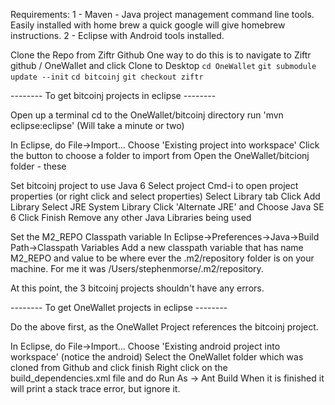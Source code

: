 Requirements:
	1 - Maven - Java project management command line tools. Easily installed with home brew
    	a quick google will give homebrew instructions.
	2 - Eclipse with Android tools installed.

Clone the Repo from Ziftr Github
	One way to do this is to navigate to Ziftr github / OneWallet and
	click Clone to Desktop
	`cd OneWallet`
	`git submodule update --init`
	`cd bitcoinj`
	`git checkout ziftr`

-------- To get bitcoinj projects in eclipse --------

Open up a terminal
	cd to the OneWallet/bitcoinj directory
	run 'mvn eclipse:eclipse' (Will take a minute or two)

In Eclipse, do File->Import...
	Choose 'Existing project into workspace'
	Click the button to choose a folder to import from
	Open the OneWallet/bitcionj folder - these
	
Set bitcoinj project to use Java 6
	Select project
	Cmd-i to open project properties (or right click and select properties)
	Select Library tab
	Click Add Library
	Select JRE System Library
	Click 'Alternate JRE' and Choose Java SE 6
	Click Finish
	Remove any other Java Libraries being used

Set the M2_REPO Classpath variable
	In Eclipse->Preferences->Java->Build Path->Classpath Variables
	Add a new classpath variable that has name M2_REPO and value to be
	where ever the .m2/repository folder is on your machine. For me it was
	/Users/stephenmorse/.m2/repository.

At this point, the 3 bitcoinj projects shouldn't have any errors.

-------- To get OneWallet projects in eclipse --------

Do the above first, as the OneWallet Project references the bitcoinj project.
	
In Eclipse, do File->Import...
	Choose 'Existing android project into workspace' (notice the android)
	Select the OneWallet folder which was cloned from Github and click finish
	Right click on the build_dependencies.xml file and do Run As -> Ant Build
	When it is finished it will print a stack trace error, but ignore it.
	
